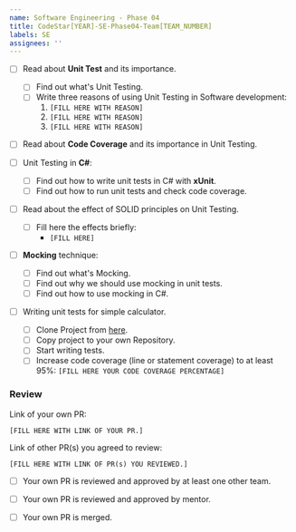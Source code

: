 ```yaml
---
name: Software Engineering - Phase 04
title: CodeStar[YEAR]-SE-Phase04-Team[TEAM_NUMBER]
labels: SE
assignees: ''
---
```


-   [ ] Read about **Unit Test** and its importance.

    -   [ ] Find out what's Unit Testing.
    -   [ ] Write three reasons of using Unit Testing in Software development:
        1. `[FILL HERE WITH REASON]`
        1. `[FILL HERE WITH REASON]`
        1. `[FILL HERE WITH REASON]`

-   [ ] Read about **Code Coverage** and its importance in Unit Testing.

-   [ ] Unit Testing in **C#**:

    -   [ ] Find out how to write unit tests in C# with **xUnit**.
    -   [ ] Find out how to run unit tests and check code coverage.

-   [ ] Read about the effect of SOLID principles on Unit Testing.

    -   [ ] Fill here the effects briefly:
        -   `[FILL HERE]`

-   [ ] **Mocking** technique:

    -   [ ] Find out what's Mocking.
    -   [ ] Find out why we should use mocking in unit tests.
    -   [ ] Find out how to use mocking in C#.

-   [ ] Writing unit tests for simple calculator.
    -   [ ] Clone Project from [here](https://github.com/Star-Academy/SimpleCalculator).
    -   [ ] Copy project to your own Repository.
    -   [ ] Start writing tests.
    -   [ ] Increase code coverage (line or statement coverage) to at least 95%:
            `[FILL HERE YOUR CODE COVERAGE PERCENTAGE]`

### Review

Link of your own PR:

`[FILL HERE WITH LINK OF YOUR PR.]`

Link of other PR(s) you agreed to review:

`[FILL HERE WITH LINK OF PR(s) YOU REVIEWED.]`

-   [ ] Your own PR is reviewed and approved by at least one other team.

-   [ ] Your own PR is reviewed and approved by mentor.

-   [ ] Your own PR is merged.
